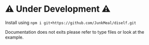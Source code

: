 # ⚠️ Under Development ⚠️

Install using `npm i git+https://github.com/JunkMeal/diself.git`

Documentation does not exits please refer to type files or look at the example.
